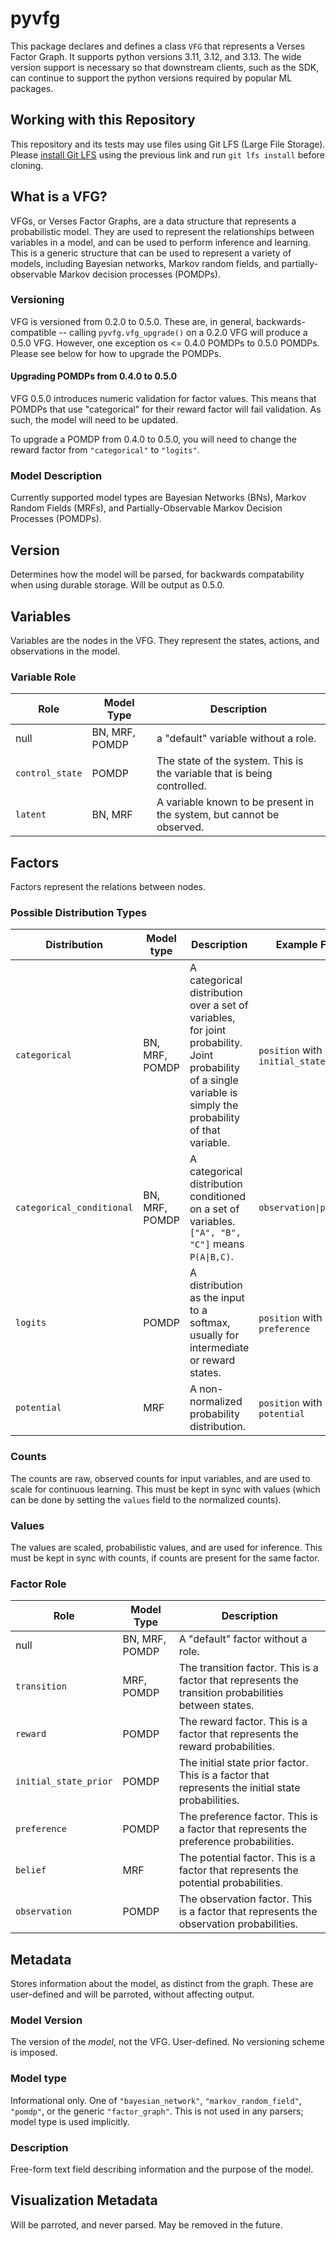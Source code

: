 # pyvfg

This package declares and defines a class `VFG` that represents a Verses Factor Graph. It supports python versions 3.11,
3.12, and 3.13. The wide version support is necessary so that downstream clients, such as the SDK, can continue to
support the python versions required by popular ML packages.

## Working with this Repository
This repository and its tests may use files using Git LFS (Large File Storage). Please
[install Git LFS](https://docs.github.com/en/repositories/working-with-files/managing-large-files/installing-git-large-file-storage)
using the previous link and run `git lfs install` before cloning.

## What is a VFG?
VFGs, or Verses Factor Graphs, are a data structure that represents a probabilistic model. They are used to represent
the relationships between variables in a model, and can be used to perform inference and learning. This is a generic
structure that can be used to represent a variety of models, including Bayesian networks, Markov random fields, and
partially-observable Markov decision processes (POMDPs).

### Versioning
VFG is versioned from 0.2.0 to 0.5.0. These are, in general, backwards-compatible -- calling `pyvfg.vfg_upgrade()` on
a 0.2.0 VFG will produce a 0.5.0 VFG. However, one exception os <= 0.4.0 POMDPs to 0.5.0 POMDPs. Please see below
for how to upgrade the POMDPs.

#### Upgrading POMDPs from 0.4.0 to 0.5.0
VFG 0.5.0 introduces numeric validation for factor values. This means that POMDPs that use "categorical" for their
reward factor will fail validation. As such, the model will need to be updated.

To upgrade a POMDP from 0.4.0 to 0.5.0, you will need to change the reward factor from `"categorical"` to `"logits"`.

### Model Description
Currently supported model types are Bayesian Networks (BNs), Markov Random Fields (MRFs), and
Partially-Observable Markov Decision Processes (POMDPs).

## Version
Determines how the model will be parsed, for backwards compatability when using durable storage. Will be output as 0.5.0.

## Variables
Variables are the nodes in the VFG. They represent the states, actions, and observations in the model.

### Variable Role
| Role            | Model Type     | Description                                                             |
|-----------------|----------------|-------------------------------------------------------------------------|
| null            | BN, MRF, POMDP | a "default" variable without a role.                                    |
| `control_state` | POMDP          | The state of the system. This is the variable that is being controlled. |
| `latent`        | BN, MRF        | A variable known to be present in the system, but cannot be observed.   | 

## Factors
Factors represent the relations between nodes.

### Possible Distribution Types
| Distribution              | Model type     | Description                                                                                                                                                   | Example Field                              |
|---------------------------|----------------|---------------------------------------------------------------------------------------------------------------------------------------------------------------|--------------------------------------------|
| `categorical`             | BN, MRF, POMDP | A categorical distribution over a set of variables, for joint probability. Joint probability of a single variable is simply the probability of that variable. | `position` with role `initial_state_prior` |
| `categorical_conditional` | BN, MRF, POMDP | A categorical distribution conditioned on a set of variables. `["A", "B", "C"]` means `P(A\|B,C)`.                                                            | `observation\|position`                    |
| `logits`                  | POMDP          | A distribution as the input to a softmax, usually for intermediate or reward states.                                                                          | `position` with role `preference`          |
| `potential`               | MRF            | A non-normalized probability distribution.                                                                                                                    | `position` with role `potential`           |

### Counts
The counts are raw, observed counts for input variables, and are used to scale for continuous learning. This must be kept
in sync with values (which can be done by setting the `values` field to the normalized counts).

### Values
The values are scaled, probabilistic values, and are used for inference. This must be kept in sync with counts, if counts
are present for the same factor.

### Factor Role
| Role                  | Model Type     | Description                                                                                            |
|-----------------------|----------------|--------------------------------------------------------------------------------------------------------|
| null                  | BN, MRF, POMDP | A "default" factor without a role.                                                                     |
| `transition`          | MRF, POMDP     | The transition factor. This is a factor that represents the transition probabilities between states. |
| `reward`              | POMDP          | The reward factor. This is a factor that represents the reward probabilities.                        |
| `initial_state_prior` | POMDP          | The initial state prior factor. This is a factor that represents the initial state probabilities.    |
| `preference`          | POMDP          | The preference factor. This is a factor that represents the preference probabilities.                |
| `belief`              | MRF            | The potential factor. This is a factor that represents the potential probabilities.                  |
| `observation`         | POMDP          | The observation factor. This is a factor that represents the observation probabilities.              |

## Metadata
Stores information about the model, as distinct from the graph. These are user-defined and will be parroted, without
affecting output.

### Model Version
The version of the *model*, not the VFG. User-defined. No versioning scheme is imposed.

### Model type
Informational only. One of `"bayesian_network"`, `"markov_random_field"`, `"pomdp"`, or the generic `"factor_graph"`.
This is not used in any parsers; model type is used implicitly.

### Description
Free-form text field describing information and the purpose of the model.

## Visualization Metadata
Will be parroted, and never parsed. May be removed in the future.